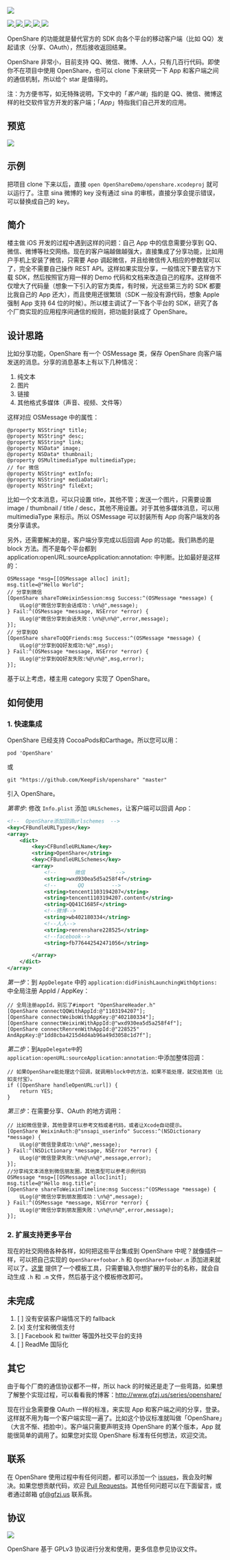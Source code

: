 ![](https://github.com/100apps/openshare/raw/gh-pages/images/slogo.png)

<p align="left">
    <a href="https://travis-ci.org/100apps/openshare">
        <img src="https://img.shields.io/travis/100apps/openshare.svg">
    </a>
    <a href="http://cocoapods.org/pods/OpenShare">
        <img src="https://img.shields.io/cocoapods/v/OpenShare.svg?style=flat">
    </a>
    <a href="http://cocoapods.org/pods/OpenShare">
        <img src="https://img.shields.io/cocoapods/p/OpenShare.svg?style=flat">
    </a>
    <a href="https://github.com/100apps/openshare/blob/master/LICENSE">
        <img src="https://img.shields.io/cocoapods/l/OpenShare.svg?style=flat">
    </a>
    <a href="https://twitter.com/thinkphone">
        <img src="https://img.shields.io/badge/twitter-@thinkphone-blue.svg?style=flat">
    </a>
</p>

OpenShare 的功能就是替代官方的 SDK 向各个平台的移动客户端（比如 QQ）发起请求（分享、OAuth），然后接收返回结果。

OpenShare 非常小，目前支持 QQ、微信、微博、人人，只有几百行代码。即使你不在项目中使用 OpenShare，也可以 clone 下来研究一下 App 和客户端之间的通信机制，所以给个 star 是值得的。

注：为方便书写，如无特殊说明，下文中的「*客户端*」指的是 QQ、微信、微博这样的社交软件官方开发的客户端；「*App*」特指我们自己开发的应用。

## 预览

![](https://github.com/100apps/openshare/raw/gh-pages/images/demo.gif)

## 示例

把项目 clone 下来以后，直接 `open OpenShareDemo/openshare.xcodeproj` 就可以运行了。注意 sina 微博的 key 没有通过 sina 的审核，直接分享会提示错误，可以替换成自己的 key。

## 简介

楼主做 iOS 开发的过程中遇到这样的问题：自己 App 中的信息需要分享到 QQ、微信、微博等社交网络。现在的客户端越做越强大，直接集成了分享功能，比如用户手机上安装了微信，只需要 App 调起微信，并且给微信传入相应的参数就可以了，完全不需要自己操作 REST API。这样如果实现分享，一般情况下要去官方下载 SDK，然后按照官方翔一样的 Demo 代码和文档来改造自己的程序。这样做不仅增大了代码量（想象一下引入的官方类库，有时候，光这些第三方的 SDK 都要比我自己的 App 还大），而且使用还很繁琐（SDK 一般没有源代码，想象 Apple 强制 App 支持 64 位的时候）。所以楼主调试了一下各个平台的 SDK，研究了各个厂商实现的应用程序间通信的规则，把功能封装成了 OpenShare。

## 设计思路

比如分享功能，OpenShare 有一个 OSMessage 类，保存 OpenShare 向客户端发送的消息。分享的消息基本上有以下几种情况：

1. 纯文本
2. 图片
3. 链接
4. 其他格式多媒体（声音、视频、文件等）

这样对应 OSMessage 中的属性：

```objc
@property NSString* title;
@property NSString* desc;
@property NSString* link;
@property NSData* image;
@property NSData* thumbnail;
@property OSMultimediaType multimediaType;
// for 微信
@property NSString* extInfo;
@property NSString* mediaDataUrl;
@property NSString* fileExt;
```

比如一个文本消息，可以只设置 title，其他不管；发送一个图片，只需要设置 image / thumbnail / title / desc，其他不用设置。对于其他多媒体消息，可以用 multimediaType 来标示。所以 OSMessage 可以封装所有 App 向客户端发的各类分享请求。

另外，还需要解决的是，客户端分享完成以后回调 App 的功能。我们熟悉的是 block 方法。而不是每个平台都到 application:openURL:sourceApplication:annotation: 中判断。比如最好是这样的：

```objc
OSMessage *msg=[[OSMessage alloc] init];
msg.title=@"Hello World";
// 分享到微信
[OpenShare shareToWeixinSession:msg Success:^(OSMessage *message) {
	ULog(@"微信分享到会话成功：\n%@",message);
} Fail:^(OSMessage *message, NSError *error) {
	ULog(@"微信分享到会话失败：\n%@\n%@",error,message);
}];
// 分享到QQ
[OpenShare shareToQQFriends:msg Success:^(OSMessage *message) {
	ULog(@"分享到QQ好友成功:%@",msg);
} Fail:^(OSMessage *message, NSError *error) {
	ULog(@"分享到QQ好友失败:%@\n%@",msg,error);
}];
```

基于以上考虑，楼主用 category 实现了 OpenShare。

## 如何使用

### 1. 快速集成

OpenShare 已经支持 CocoaPods和Carthage。所以您可以用：

```
pod 'OpenShare'
```
或
```
git "https://github.com/KeepFish/openshare" "master"
```

引入 OpenShare。

*第零步*: 修改 `Info.plist` 添加 `URLSchemes`，让客户端可以回调 App：

```xml
<!--  OpenShare添加回调urlschemes  -->
<key>CFBundleURLTypes</key>
<array>
    <dict>
        <key>CFBundleURLName</key>
        <string>OpenShare</string>
        <key>CFBundleURLSchemes</key>
        <array>
            <!--      微信          -->
            <string>wxd930ea5d5a258f4f</string>
            <!--       QQ         -->
            <string>tencent1103194207</string>
            <string>tencent1103194207.content</string>
            <string>QQ41C1685F</string>
            <!--微博-->
            <string>wb402180334</string>
            <!--人人-->
            <string>renrenshare228525</string>
            <!--facebook-->
            <string>fb776442542471056</string>

        </array>
    </dict>
</array>
```

*第一步*：到 `AppDelegate` 中的 `application:didFinishLaunchingWithOptions:` 中全局注册 AppId / AppKey：

```objc
// 全局注册appId，别忘了#import "OpenShareHeader.h"
[OpenShare connectQQWithAppId:@"1103194207"];
[OpenShare connectWeiboWithAppKey:@"402180334"];
[OpenShare connectWeixinWithAppId:@"wxd930ea5d5a258f4f"];
[OpenShare connectRenrenWithAppId:@"228525" AndAppKey:@"1dd8cba4215d4d4ab96a49d3058c1d7f"];
```

*第二步*：到`AppDelegate中`的`application:openURL:sourceApplication:annotation:`中添加整体回调：

```objc
// 如果OpenShare能处理这个回调，就调用block中的方法，如果不能处理，就交给其他（比如支付宝）。
if ([OpenShare handleOpenURL:url]) {
	return YES;
}
```

*第三步*：在需要分享、OAuth 的地方调用：

```objc
// 比如微信登录，其他登录可以参考文档或者代码，或者让Xcode自动提示。
[OpenShare WeixinAuth:@"snsapi_userinfo" Success:^(NSDictionary *message) {
	ULog(@"微信登录成功:\n%@",message);
} Fail:^(NSDictionary *message, NSError *error) {
	ULog(@"微信登录失败:\n%@\n%@",message,error);
}];
//分享纯文本消息到微信朋友圈，其他类型可以参考示例代码
OSMessage *msg=[[OSMessage alloc]init];
msg.title=@"Hello msg.title";
[OpenShare shareToWeixinTimeline:msg Success:^(OSMessage *message) {
	ULog(@"微信分享到朋友圈成功：\n%@",message);
} Fail:^(OSMessage *message, NSError *error) {
	ULog(@"微信分享到朋友圈失败：\n%@\n%@",error,message);
}];
```

### 2. 扩展支持更多平台

现在的社交网络各种各样，如何把这些平台集成到 OpenShare 中呢？就像插件一样，可以把自己实现的 `OpenShare+foobar.h` 和 `OpenShare+foobar.m` 添加进来就可以了。[这里](http://openshare.gfzj.us/#plugins) 提供了一个模板工具，只需要输入你想扩展的平台的名称，就会自动生成 `.h` 和 `.m` 文件，然后基于这个模板修改即可。

## 未完成

1. [ ] 没有安装客户端情况下的 fallback
2. [x] 支付宝和微信支付
3. [ ] Facebook 和 twitter 等国外社交平台的支持
4. [ ] ReadMe 国际化

## 其它

由于每个厂商的通信协议都不一样，所以 hack 的时候还是走了一些弯路，如果想了解整个实现过程，可以看看我的博客：<http://www.gfzj.us/series/openshare/>

现在行业急需要像 OAuth 一样的标准，来实现 App 和客户端之间的分享，登录。这样就不用为每一个客户端实现一遍了。比如这个协议标准就叫做「OpenShare」（大言不惭、捂脸中）。客户端只需要声明支持 OpenShare 的某个版本，App 就能很简单的调用了。如果您对实现 OpenShare 标准有任何想法，欢迎交流。

## 联系

在 OpenShare 使用过程中有任何问题，都可以添加一个 [issues](issues)，我会及时解决。如果您想贡献代码，欢迎 [Pull Requests](pulls)。其他任何问题可以在下面留言，或者通过邮箱 <gf@gfzj.us> 联系我。

## 协议

<a href="https://github.com/100apps/openshare/blob/master/LICENSE">
    <img src="https://www.gnu.org/graphics/gplv3-127x51.png">
</a>

OpenShare 基于 GPLv3 协议进行分发和使用，更多信息参见协议文件。
